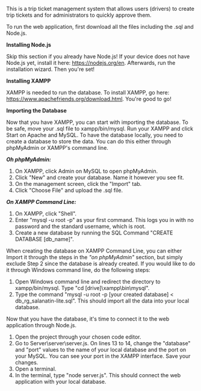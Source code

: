 This is a trip ticket management system that allows users (drivers) to create trip tickets and for administrators to quickly approve them. 

To run the web application, first download all the files including the .sql and Node.js. 

**Installing Node.js**

Skip this section if you already have Node.js!
If your device does not have Node.js yet, install it here: https://nodejs.org/en.
Afterwards, run the installation wizard. Then you're set!

**Installing XAMPP**

XAMPP is needed to run the database. To install XAMPP, go here: https://www.apachefriends.org/download.html.
You're good to go!

**Importing the Database**

Now that you have XAMPP, you can start with importing the database. To be safe, move your .sql file to xampp/bin/mysql. 
Run your XAMPP and click Start on Apache and MySQL. To have the database locally, you need to create a database to store the data. You can do this either through phpMyAdmin or XAMPP's command line.

_**Oh phpMyAdmin:**_
 
  1. On XAMPP, click Admin on MySQL to open phpMyAdmin.
  2. Click "New" and create your database. Name it however you see fit.
  3. On the management screen, click the "Import" tab.
  4. Click "Choose File" and upload the .sql file.

**_On XAMPP Command Line:_**
 
  1. On XAMPP, click "Shell".
  2. Enter "mysql -u root -p" as your first command. This logs you in with no password and the standard username, which is root.
  3. Create a new database by running the SQL Command "CREATE DATABASE [db_name]".

When creating the database on XAMPP Command Line, you can either Import it through the steps in the _"on phpMyAdmin"_ section, but simply exclude Step 2 since the database is already created.
If you would like to do it through Windows command line, do the following steps:
  1. Open Windows command line and redirect the directory to xampp/bin/mysql. Type "cd [drive]\xampp\bin\mysql".
  2. Type the command "mysql -u root -p [your created database] < db_rg_salanatin-lite.sql". This should import all the data into your local database.

Now that you have the database, it's time to connect it to the web application through Node.js.
  1. Open the project through your chosen code editor.
  2. Go to Server\server\server.js. On lines 13 to 14, change the "database" and "port" values to the name of your local database and the port on your MySQL. You can see your port in the XAMPP interface. Save your changes.
  3. Open a terminal.
  4. In the terminal, type "node server.js". This should connect the web application with your local database.
